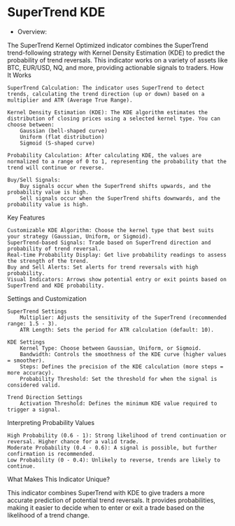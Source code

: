 # SuperTrend KDE
- Overview: 

The SuperTrend Kernel Optimized indicator combines the SuperTrend trend-following strategy with Kernel Density Estimation (KDE) to predict the probability of trend reversals. This indicator works on a variety of assets like BTC, EUR/USD, NQ, and more, providing actionable signals to traders.
How It Works

    SuperTrend Calculation: The indicator uses SuperTrend to detect trends, calculating the trend direction (up or down) based on a multiplier and ATR (Average True Range).

    Kernel Density Estimation (KDE): The KDE algorithm estimates the distribution of closing prices using a selected kernel type. You can choose between:
        Gaussian (bell-shaped curve)
        Uniform (flat distribution)
        Sigmoid (S-shaped curve)

    Probability Calculation: After calculating KDE, the values are normalized to a range of 0 to 1, representing the probability that the trend will continue or reverse.

    Buy/Sell Signals:
        Buy signals occur when the SuperTrend shifts upwards, and the probability value is high.
        Sell signals occur when the SuperTrend shifts downwards, and the probability value is high.

Key Features

    Customizable KDE Algorithm: Choose the kernel type that best suits your strategy (Gaussian, Uniform, or Sigmoid).
    SuperTrend-based Signals: Trade based on SuperTrend direction and probability of trend reversal.
    Real-time Probability Display: Get live probability readings to assess the strength of the trend.
    Buy and Sell Alerts: Set alerts for trend reversals with high probability.
    Visual Indicators: Arrows show potential entry or exit points based on SuperTrend and KDE probability.

Settings and Customization

    SuperTrend Settings
        Multiplier: Adjusts the sensitivity of the SuperTrend (recommended range: 1.5 - 3).
        ATR Length: Sets the period for ATR calculation (default: 10).

    KDE Settings
        Kernel Type: Choose between Gaussian, Uniform, or Sigmoid.
        Bandwidth: Controls the smoothness of the KDE curve (higher values = smoother).
        Steps: Defines the precision of the KDE calculation (more steps = more accuracy).
        Probability Threshold: Set the threshold for when the signal is considered valid.

    Trend Direction Settings
        Activation Threshold: Defines the minimum KDE value required to trigger a signal.

Interpreting Probability Values

    High Probability (0.6 - 1): Strong likelihood of trend continuation or reversal. Higher chance for a valid trade.
    Moderate Probability (0.4 - 0.6): A signal is possible, but further confirmation is recommended.
    Low Probability (0 - 0.4): Unlikely to reverse, trends are likely to continue.

What Makes This Indicator Unique?

This indicator combines SuperTrend with KDE to give traders a more accurate prediction of potential trend reversals. It provides probabilities, making it easier to decide when to enter or exit a trade based on the likelihood of a trend change.
